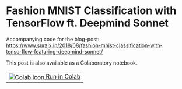 # Fashion MNIST Classification with TensorFlow ft. Deepmind Sonnet

Accompanying code for the blog-post: https://www.surajx.in/2018/08/fashion-mnist-classification-with-tensorflow-featuring-deepmind-sonnet/

This post is also available as a Colaboratory notebook.

<table>
  <tr><td align=left>
    <a target="_blank" href=https://colab.research.google.com/drive/0BztMifQrkZdTQjh3cWVsSUs4OGs><div><img align="center" src="https://www.tensorflow.org/images/colab_logo_32px.png" alt="Colab Icon"/>&nbsp;Run in Colab</div></a>
</table>